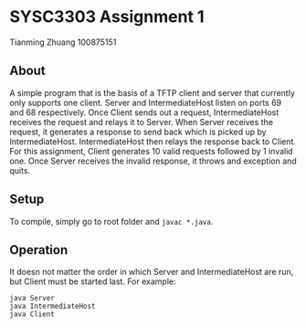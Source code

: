 # SYSC3303 Assignment 1

Tianming Zhuang
100875151

## About
A simple program that is the basis of a TFTP client and server that currently only supports one client. Server and IntermediateHost listen on ports 69 and 68 respectively. Once Client sends out a request, IntermediateHost receives the request and relays it to Server. When Server receives the request, it generates a response to send back which is picked up by IntermediateHost. IntermediateHost then relays the response back to Client. For this assignment, Client generates 10 valid requests followed by 1 invalid one. Once Server receives the invalid response, it throws and exception and quits.

## Setup
To compile, simply go to root folder and `javac *.java`.

## Operation
It doesn not matter the order in which Server and IntermediateHost are run, but Client must be started last. For example:
```
java Server
java IntermediateHost
java Client
```
